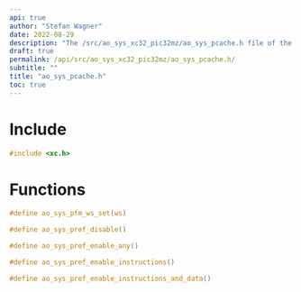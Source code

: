 ```yaml
---
api: true
author: "Stefan Wagner"
date: 2022-08-29
description: "The /src/ao_sys_xc32_pic32mz/ao_sys_pcache.h file of the ao real-time operating system."
draft: true
permalink: /api/src/ao_sys_xc32_pic32mz/ao_sys_pcache.h/
subtitle: ""
title: "ao_sys_pcache.h"
toc: true
---
```


# Include

```c
#include <xc.h>
```

# Functions

```c
#define ao_sys_pfm_ws_set(ws)
```

```c
#define ao_sys_pref_disable()
```

```c
#define ao_sys_pref_enable_any()
```

```c
#define ao_sys_pref_enable_instructions()
```

```c
#define ao_sys_pref_enable_instructions_and_data()
```

